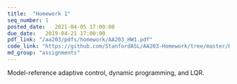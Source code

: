 ```yaml
---
title:  "Homework 1"
seq_number: 1
posted_date:   2021-04-05 17:00:00
due_date:   2019-04-21 17:00:00
pdf_link: "/aa203/pdfs/homework/AA203_HW1.pdf"
code_link: "https://github.com/StanfordASL/AA203-Homework/tree/master/HW1"
md_group: "assignments"
---
```


Model-reference adaptive control, dynamic programming, and LQR.
